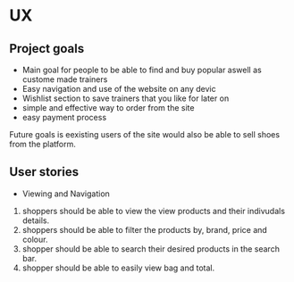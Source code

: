 # UX

## Project goals

+ Main goal for people to be able to find and buy popular aswell as custome made trainers
+ Easy navigation and use of the website on any devic 
+ Wishlist section to save trainers that you like for later on 
+ simple and effective way to order from the site
+ easy payment process 


Future goals is eexisting users of the site would also be able to sell shoes from the platform.

## User stories 

+ Viewing and Navigation

1. shoppers should be able to view the view products and their indivudals details.
2. shoppers  should be able to filter the products by, brand, price and colour.
3. shopper should be able to search their desired products in the search bar. 
4. shopper should be able to easily view bag and total.

